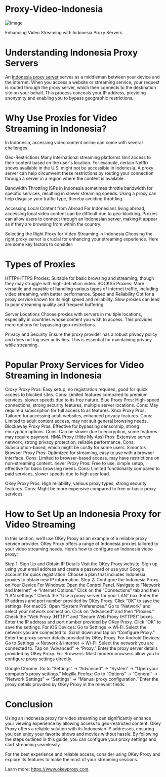 # Proxy-Video-Indonesia
![image](https://github.com/user-attachments/assets/5d7a8482-2702-4257-b70b-cbb04111e977)

Enhancing Video Streaming with Indonesia Proxy Servers.

# Understanding Indonesia Proxy Servers
An [Indonesia proxy server](https://www.okeyproxy.com/proxy/indonesia-proxy-for-video/) serves as a middleman between your device and the internet. When you access a website or streaming service, your request is routed through the proxy server, which then connects to the destination site on your behalf. This process conceals your IP address, providing anonymity and enabling you to bypass geographic restrictions.

# Why Use Proxies for Video Streaming in Indonesia?
In Indonesia, accessing video content online can come with several challenges:

Geo-Restrictions
Many international streaming platforms limit access to their content based on the user's location. For example, certain Netflix shows available in the U.S. might not be accessible in Indonesia. A proxy server can help circumvent these restrictions by routing your connection through a server in a region where the content is available.

Bandwidth Throttling
ISPs in Indonesia sometimes throttle bandwidth for specific services, resulting in slower streaming speeds. Using a proxy can help disguise your traffic type, thereby avoiding throttling.

Accessing Local Content from Abroad
For Indonesians living abroad, accessing local video content can be difficult due to geo-blocking. Proxies can allow users to connect through an Indonesian server, making it appear as if they are browsing from within the country.

Selecting the Right Proxy for Video Streaming in Indonesia
Choosing the right proxy server is crucial for enhancing your streaming experience. Here are some key factors to consider:

# Types of Proxies
HTTP/HTTPS Proxies: Suitable for basic browsing and streaming, though they may struggle with high-definition video.
SOCKS5 Proxies: More versatile and capable of handling various types of internet traffic, including video streaming, with better performance.
Speed and Reliability
Opt for a proxy service known for its high speed and reliability. Slow proxies can lead to poor streaming quality and frequent buffering.

Server Locations
Choose proxies with servers in multiple locations, especially in countries whose content you wish to access. This provides more options for bypassing geo-restrictions.

Privacy and Security
Ensure the proxy provider has a robust privacy policy and does not log user activities. This is essential for maintaining privacy while streaming.

# Popular Proxy Services for Video Streaming in Indonesia
Croxy Proxy
Pros: Easy setup, no registration required, good for quick access to blocked sites.
Cons: Limited features compared to premium services, slower speeds due to its free nature.
Blue Proxy
Pros: High-speed connections, strong security features, multiple server locations.
Cons: May require a subscription for full access to all features.
Xnxx Proxy
Pros: Tailored for accessing adult websites, enhanced privacy features.
Cons: Limited to adult content access, may not suit general browsing needs.
Blockaway Proxy
Pros: Effective for bypassing censorship, strong encryption options.
Cons: Can be slower due to encryption, some features may require payment.
HMA Proxy (Hide My Ass)
Pros: Extensive server network, strong privacy protection, reliable performance.
Cons: Subscription-based, which might be costly for some users.
Simontok Browser Proxy
Pros: Optimized for streaming, easy to use with a browser interface.
Cons: Limited to browser-based access, may have restrictions on non-streaming content.
4ever Proxy
Pros: Free to use, simple setup, effective for basic browsing needs.
Cons: Limited functionality compared to paid services, slower speeds due to high user load.

OKey Proxy
Pros: High reliability, various proxy types, strong security features.
Cons: Might be more expensive compared to free or basic proxy services.

# How to Set Up an Indonesia Proxy for Video Streaming
In this section, we’ll use OKey Proxy as an example of a reliable proxy service provider. OKey Proxy offers a range of Indonesia proxies tailored to your video streaming needs. Here’s how to configure an Indonesia video proxy:

Step 1: Sign Up and Obtain IP Details
Visit the OKey Proxy website.
Sign up using your email address and create a password or use your Google account for quick registration.
Choose a plan that includes Indonesia proxies to obtain new IP information.
Step 2: Configure the Indonesia Proxy on Your Device
For Windows:
Open the Control Panel.
Navigate to “Network and Internet” → “Internet Options.”
Click on the “Connections” tab and then “LAN settings.”
Check the “Use a proxy server for your LAN” box.
Enter the IP address and port number provided by OKey Proxy.
Click “OK” to save the settings.
For macOS:
Open “System Preferences.”
Go to “Network” and select your network connection.
Click on “Advanced” and then “Proxies.”
Check the “Web Proxy (HTTP)” and “Secure Web Proxy (HTTPS)” boxes.
Enter the IP address and port number provided by OKey Proxy.
Click “OK” to save the settings.
For iOS Devices:
Go to Settings → Wi-Fi.
Select the network you are connected to.
Scroll down and tap on “Configure Proxy.”
Enter the proxy server details provided by OKey Proxy.
For Android Devices:
Go to Settings → Network & Internet → Wi-Fi.
Select the network you are connected to.
Tap on “Advanced” → “Proxy.”
Enter the proxy server details provided by OKey Proxy.
For Browsers:
Most modern browsers allow you to configure proxy settings directly.

Google Chrome: Go to “Settings” → “Advanced” → “System” → “Open your computer’s proxy settings.”
Mozilla Firefox: Go to “Options” → “General” → “Network Settings” → “Settings” → “Manual proxy configuration.”
Enter the proxy details provided by OKey Proxy in the relevant fields.

# Conclusion
Using an Indonesia proxy for video streaming can significantly enhance your viewing experience by allowing access to geo-restricted content. OKey Proxy offers a reliable solution with its Indonesian IP addresses, ensuring you can enjoy your favorite shows and movies without hassle. By following the steps outlined in this guide, you can configure your proxy settings and start streaming seamlessly.

For the best experience and reliable access, consider using OKey Proxy and explore its features to make the most of your streaming sessions.

Learn more: https://www.okeyproxy.com
